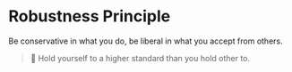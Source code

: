 # Robustness Principle
Be conservative in what you do, be liberal in what you accept from others.
> 🔆 Hold yourself to a higher standard than you hold other to.

